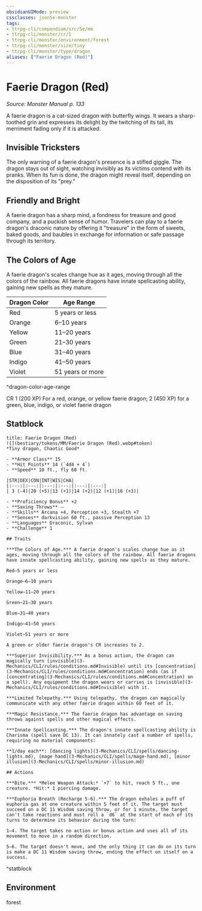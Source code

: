 ```yaml
---
obsidianUIMode: preview
cssclasses: json5e-monster
tags:
- ttrpg-cli/compendium/src/5e/mm
- ttrpg-cli/monster/cr/1
- ttrpg-cli/monster/environment/forest
- ttrpg-cli/monster/size/tiny
- ttrpg-cli/monster/type/dragon
aliases: ["Faerie Dragon (Red)"]
---
```

# Faerie Dragon (Red)
*Source: Monster Manual p. 133*  

A faerie dragon is a cat-sized dragon with butterfly wings. It wears a sharp-toothed grin and expresses its delight by the twitching of its tail, its merriment fading only if it is attacked.

## Invisible Tricksters

The only warning of a faerie dragon's presence is a stifled giggle. The dragon stays out of sight, watching invisibly as its victims contend with its pranks. When its fun is done, the dragon might reveal itself, depending on the disposition of its "prey."

## Friendly and Bright

A faerie dragon has a sharp mind, a fondness for treasure and good company, and a puckish sense of humor. Travelers can play to a faerie dragon's draconic nature by offering it "treasure" in the form of sweets, baked goods, and baubles in exchange for information or safe passage through its territory.

## The Colors of Age

A faerie dragon's scales change hue as it ages, moving through all the colors of the rainbow. All faerie dragons have innate spellcasting ability, gaining new spells as they mature.

| Dragon Color | Age Range |
|--------------|-----------|
| Red | 5 years or less |
| Orange | 6–10 years |
| Yellow | 11–20 years |
| Green | 21–30 years |
| Blue | 31–40 years |
| Indigo | 41–50 years |
| Violet | 51 years or more |
^dragon-color-age-range

CR 1 (200 XP) For a red, orange, or yellow faerie dragon; 2 (450 XP) for a green, blue, indigo, or violet faerie dragon

## Statblock

```ad-statblock
title: Faerie Dragon (Red)
![](bestiary/tokens/MM/Faerie Dragon (Red).webp#token)
*Tiny dragon, Chaotic Good*

- **Armor Class** 15
- **Hit Points** 14 (`4d4 + 4`)
- **Speed** 10 ft., fly 60 ft.

|STR|DEX|CON|INT|WIS|CHA|
|:---:|:---:|:---:|:---:|:---:|:---:|
| 3 (-4)|20 (+5)|13 (+1)|14 (+2)|12 (+1)|16 (+3)|

- **Proficiency Bonus** +2
- **Saving Throws** ⏤
- **Skills** Arcana +4, Perception +3, Stealth +7
- **Senses** darkvision 60 ft., passive Perception 13
- **Languages** Draconic, Sylvan
- **Challenge** 1

## Traits

***The Colors of Age.*** A faerie dragon's scales change hue as it ages, moving through all the colors of the rainbow. All faerie dragons have innate spellcasting ability, gaining new spells as they mature.

Red—5 years or less

Orange—6–10 years

Yellow—11–20 years

Green—21–30 years

Blue—31–40 years

Indigo—41–50 years

Violet—51 years or more

A green or older faerie dragon's CR increases to 2.

***Superior Invisibility.*** As a bonus action, the dragon can magically turn [invisible](3-Mechanics/CLI/rules/conditions.md#Invisible) until its [concentration](3-Mechanics/CLI/rules/conditions.md#Concentration) ends (as if [concentrating](3-Mechanics/CLI/rules/conditions.md#Concentration) on a spell). Any equipment the dragon wears or carries is [invisible](3-Mechanics/CLI/rules/conditions.md#Invisible) with it.

***Limited Telepathy.*** Using telepathy, the dragon can magically communicate with any other faerie dragon within 60 feet of it.

***Magic Resistance.*** The faerie dragon has advantage on saving throws against spells and other magical effects.

***Innate Spellcasting.*** The dragon's innate spellcasting ability is Charisma (spell save DC 13). It can innately cast a number of spells, requiring no material components:

**1/day each**: [dancing lights](3-Mechanics/CLI/spells/dancing-lights.md), [mage hand](3-Mechanics/CLI/spells/mage-hand.md), [minor illusion](3-Mechanics/CLI/spells/minor-illusion.md)

## Actions

***Bite.*** *Melee Weapon Attack:* `+7` to hit, reach 5 ft., one creature. *Hit:* 1 piercing damage.

***Euphoria Breath (Recharge 5-6).*** The dragon exhales a puff of euphoria gas at one creature within 5 feet of it. The target must succeed on a DC 11 Wisdom saving throw, or for 1 minute, the target can't take reactions and must roll a `d6` at the start of each of its turns to determine its behavior during the turn:

1–4. The target takes no action or bonus action and uses all of its movement to move in a random direction.

5–6. The target doesn't move, and the only thing it can do on its turn is make a DC 11 Wisdom saving throw, ending the effect on itself on a success.
```
^statblock

## Environment

forest
